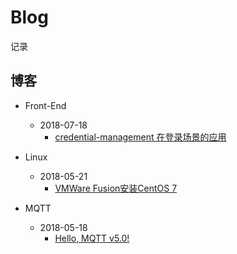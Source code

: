 # Blog

记录

## 博客
- Front-End
  - 2018-07-18
    - [credential-management 在登录场景的应用](https://github.com/dxil/Blog/blob/master/front-end/credential-management.md)

- Linux
  - 2018-05-21
    - [VMWare Fusion安装CentOS 7](https://github.com/dxil/Blog/blob/master/Linux/VMware/VMware%20Fusion%20%E5%AE%89%E8%A3%85CentOS%207%20.md)

- MQTT
  - 2018-05-18
    - [Hello, MQTT v5.0!](https://github.com/dxil/Blog/blob/master/mqtt/mqtt%205.0.md)
